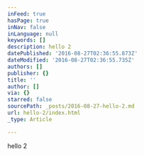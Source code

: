 ```yaml
---
inFeed: true
hasPage: true
inNav: false
inLanguage: null
keywords: []
description: hello 2
datePublished: '2016-08-27T02:36:55.873Z'
dateModified: '2016-08-27T02:36:55.735Z'
authors: []
publisher: {}
title: ''
author: []
via: {}
starred: false
sourcePath: _posts/2016-08-27-hello-2.md
url: hello-2/index.html
_type: Article

---
```

hello 2